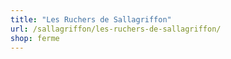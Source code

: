 ```yaml
---
title: "Les Ruchers de Sallagriffon"
url: /sallagriffon/les-ruchers-de-sallagriffon/
shop: ferme
---
```

